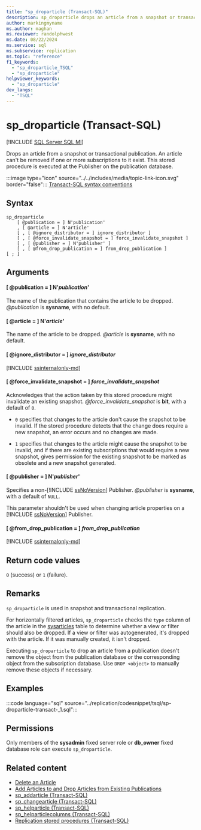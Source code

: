 ```yaml
---
title: "sp_droparticle (Transact-SQL)"
description: sp_droparticle drops an article from a snapshot or transactional publication.
author: markingmyname
ms.author: maghan
ms.reviewer: randolphwest
ms.date: 08/22/2024
ms.service: sql
ms.subservice: replication
ms.topic: "reference"
f1_keywords:
  - "sp_droparticle_TSQL"
  - "sp_droparticle"
helpviewer_keywords:
  - "sp_droparticle"
dev_langs:
  - "TSQL"
---
```

# sp_droparticle (Transact-SQL)

[!INCLUDE [SQL Server SQL MI](../../includes/applies-to-version/sql-asdbmi.md)]

Drops an article from a snapshot or transactional publication. An article can't be removed if one or more subscriptions to it exist. This stored procedure is executed at the Publisher on the publication database.

:::image type="icon" source="../../includes/media/topic-link-icon.svg" border="false"::: [Transact-SQL syntax conventions](../../t-sql/language-elements/transact-sql-syntax-conventions-transact-sql.md)

## Syntax

```syntaxsql
sp_droparticle
    [ @publication = ] N'publication'
    , [ @article = ] N'article'
    [ , [ @ignore_distributor = ] ignore_distributor ]
    [ , [ @force_invalidate_snapshot = ] force_invalidate_snapshot ]
    [ , [ @publisher = ] N'publisher' ]
    [ , [ @from_drop_publication = ] from_drop_publication ]
[ ; ]
```

## Arguments

#### [ @publication = ] N'*publication*'

The name of the publication that contains the article to be dropped. *@publication* is **sysname**, with no default.

#### [ @article = ] N'*article*'

The name of the article to be dropped. *@article* is **sysname**, with no default.

#### [ @ignore_distributor = ] *ignore_distributor*

[!INCLUDE [ssinternalonly-md](../../includes/ssinternalonly-md.md)]

#### [ @force_invalidate_snapshot = ] *force_invalidate_snapshot*

Acknowledges that the action taken by this stored procedure might invalidate an existing snapshot. *@force_invalidate_snapshot* is **bit**, with a default of `0`.

- `0` specifies that changes to the article don't cause the snapshot to be invalid. If the stored procedure detects that the change does require a new snapshot, an error occurs and no changes are made.

- `1` specifies that changes to the article might cause the snapshot to be invalid, and if there are existing subscriptions that would require a new snapshot, gives permission for the existing snapshot to be marked as obsolete and a new snapshot generated.

#### [ @publisher = ] N'*publisher*'

Specifies a non-[!INCLUDE [ssNoVersion](../../includes/ssnoversion-md.md)] Publisher. *@publisher* is **sysname**, with a default of `NULL`.

This parameter shouldn't be used when changing article properties on a [!INCLUDE [ssNoVersion](../../includes/ssnoversion-md.md)] Publisher.

#### [ @from_drop_publication = ] *from_drop_publication*

[!INCLUDE [ssinternalonly-md](../../includes/ssinternalonly-md.md)]

## Return code values

`0` (success) or `1` (failure).

## Remarks

`sp_droparticle` is used in snapshot and transactional replication.

For horizontally filtered articles, `sp_droparticle` checks the `type` column of the article in the [sysarticles](../system-tables/sysarticles-transact-sql.md) table to determine whether a view or filter should also be dropped. If a view or filter was autogenerated, it's dropped with the article. If it was manually created, it isn't dropped.

Executing `sp_droparticle` to drop an article from a publication doesn't remove the object from the publication database or the corresponding object from the subscription database. Use `DROP <object>` to manually remove these objects if necessary.

## Examples

:::code language="sql" source="../replication/codesnippet/tsql/sp-droparticle-transact-_1.sql":::

## Permissions

Only members of the **sysadmin** fixed server role or **db_owner** fixed database role can execute `sp_droparticle`.

## Related content

- [Delete an Article](../replication/publish/delete-an-article.md)
- [Add Articles to and Drop Articles from Existing Publications](../replication/publish/add-articles-to-and-drop-articles-from-existing-publications.md)
- [sp_addarticle (Transact-SQL)](sp-addarticle-transact-sql.md)
- [sp_changearticle (Transact-SQL)](sp-changearticle-transact-sql.md)
- [sp_helparticle (Transact-SQL)](sp-helparticle-transact-sql.md)
- [sp_helparticlecolumns (Transact-SQL)](sp-helparticlecolumns-transact-sql.md)
- [Replication stored procedures (Transact-SQL)](replication-stored-procedures-transact-sql.md)
